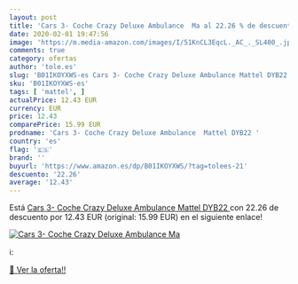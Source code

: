 ```yaml
---
layout: post
title: 'Cars 3- Coche Crazy Deluxe Ambulance  Ma al 22.26 % de descuento'
date: 2020-02-01 19:47:56
image: 'https://m.media-amazon.com/images/I/51KnCL3EqcL._AC_._SL400_.jpg'
comments: true
category: ofertas
author: 'tole.es'
slug: 'B01IKOYXWS-es Cars 3- Coche Crazy Deluxe Ambulance Mattel DYB22'
sku: 'B01IKOYXWS-es'
tags: [ 'mattel', ]
actualPrice: 12.43 EUR
currency: EUR
price: 12.43
comparePrice: 15.99 EUR
prodname: 'Cars 3- Coche Crazy Deluxe Ambulance  Mattel DYB22 '
country: 'es'
flag: '🇪🇸'
brand: ''
buyurl: 'https://www.amazon.es/dp/B01IKOYXWS/?tag=tolees-21'
descuento: '22.26'
average: '12.43'
---
```


Está [Cars 3- Coche Crazy Deluxe Ambulance  Mattel DYB22 ](https://www.amazon.es/dp/B01IKOYXWS/?tag=tolees-21) con 22.26 de descuento por 12.43 EUR (original: 15.99 EUR) en el siguiente enlace!

[![Cars 3- Coche Crazy Deluxe Ambulance  Ma](https://m.media-amazon.com/images/I/51KnCL3EqcL._AC_._SL400_.jpg)](https://www.amazon.es/dp/B01IKOYXWS/?tag=tolees-21)

ℹ️:


[🛒 Ver la oferta!!](https://www.amazon.es/dp/B01IKOYXWS/?tag=tolees-21)
